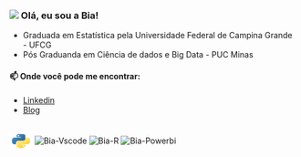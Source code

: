 ### <img src="https://media.giphy.com/media/hvRJCLFzcasrR4ia7z/giphy.gif" height="30"> Olá, eu sou a Bia!

- Graduada em Estatística pela Universidade Federal de Campina Grande - UFCG
- Pós Graduanda em Ciência de dados e Big Data - PUC Minas



#### 📫 Onde você pode me encontrar: 

- [Linkedin](https://www.linkedin.com/in/bianca-rodrigues-1475aa201/)   
- [Blog](https://medium.com/@lemondados)


 <div style="display: inline_block"><br>
  <img align="center" alt="Bia-Python" height="30" width="40" src="https://raw.githubusercontent.com/devicons/devicon/master/icons/python/python-original.svg">
  <img align="center" alt="Bia-Vscode" height="30" width="30"src="https://cdn.jsdelivr.net/gh/devicons/devicon/icons/vscode/vscode-original.svg" />
  <img align="center" alt="Bia-R" height="40" width="35" src="https://www.r-project.org/logo/Rlogo.svg">
  <img align="center" alt="Bia-Powerbi" height="35" width="35" src="https://img.icons8.com/color/48/000000/power-bi.png"/>
 </div>
